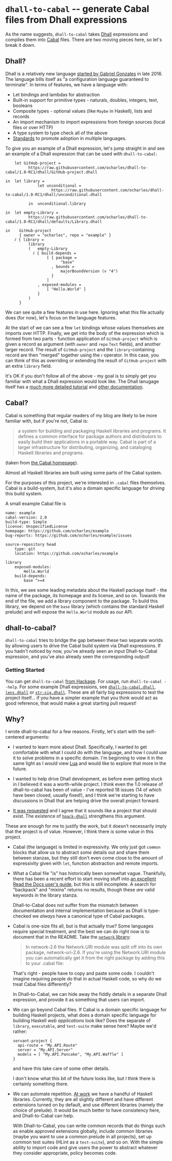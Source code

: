 # `dhall-to-cabal` -- generate Cabal files from Dhall expressions

As the name suggests, `dhall-to-cabal` takes
[Dhall](https://github.com/dhall-lang) expressions and compiles them into
[Cabal](https://www.haskell.org/cabal/) files. There are two moving pieces here,
so let's break it down.

## Dhall?

Dhall is a relatively new language [started by Gabriel
Gonzales](http://www.haskellforall.com/2016/12/dhall-non-turing-complete-configuration.html)
in late 2016. The language bills itself as "a configuration language guaranteed
to terminate". In terms of features, we have a language with:

* Let bindings and lambdas for abstraction
* Built-in support for primitive types - naturals, doubles, integers, text, booleans
* Composite types - optional values (like `Maybe` in Haskell), lists and records
* An import mechanism to import expressions from foreign sources (local files or
  over HTTP)
* A type system to type check all of the above
* [Standards](https://github.com/dhall-lang/dhall-lang/blob/master/standard/semantics.md)
  to promote adoption in multiple languages.

To give you an example of a Dhall expression, let's jump straight in and see an
example of a Dhall expression that can be used with `dhall-to-cabal`:

```
    let GitHub-project =
          https://raw.githubusercontent.com/ocharles/dhall-to-cabal/1.0-RC1/dhall/GitHub-project.dhall

in  let library =
              let unconditional =
                    https://raw.githubusercontent.com/ocharles/dhall-to-cabal/1.0-RC1/dhall/unconditional.dhall
          
          in  unconditional.library

in  let empty-Library =
          https://raw.githubusercontent.com/ocharles/dhall-to-cabal/1.0-RC1/dhall/defaults/Library.dhall 

in    GitHub-project
      { owner = "ocharles", repo = "example" }
    ⫽ { library =
          library
          (   empty-Library
            ⫽ { build-depends =
                  [ { package =
                        "base"
                    , bounds =
                        majorBoundVersion (v "4")
                    }
                  ]
              , exposed-modules = 
                  [ "Hello.World" ]
              }
          )
      } 
```

We can see quite a few features in use here. Ignoring what this file actually
does (for now), let's focus on the language features.

At the start of we can see a few `let` bindings whose values themselves are
imports over HTTP. Finally, we get into the body of the expression which is
formed from two parts - function application of `GitHub-project` which is given
a record as argument (with `owner` and `repo` `Text` fields), and another larger
record. The result of `GitHub-project` and the `library`-containing record are
then "merged" together using the `⫽` operator. In this case, you can think of
this as overriding or extending the result of `GitHub-project` with an extra
`library` field.

It's OK if you don't follow all of the above - my goal is to simply get you
familiar with what a Dhall expression would look like. The Dhall lanugage itself
has a [much more detailed
tutorial](https://hackage.haskell.org/package/dhall-1.9.1/docs/Dhall-Tutorial.html)
and [other documentation](https://github.com/dhall-lang/dhall-lang/wiki).

## Cabal?

Cabal is something that regular readers of my blog are likely to be more
familiar with, but if you're not, Cabal is:

> a system for building and packaging Haskell libraries and programs. It defines
> a common interface for package authors and distributors to easily build their
> applications in a portable way. Cabal is part of a larger infrastructure for
> distributing, organizing, and cataloging Haskell libraries and programs.

(taken from [the Cabal homepage](https://www.haskell.org/cabal/)).

Almost all Haskell libraries are built using some parts of the Cabal system.

For the purposes of this project, we're interested in `.cabal` files themselves.
Cabal is a build-system, but it's also a domain specific language for *driving*
this build system.

A small example Cabal file is

```
name: example
cabal-version: 2.0
build-type: Simple
license: UnspecifiedLicense
homepage: https://github.com/ocharles/example
bug-reports: https://github.com/ocharles/example/issues

source-repository head
    type: git
    location: https://github.com/ocharles/example

library
    exposed-modules:
        Hello.World
    build-depends:
        base ^>=4
```

In this, we see some leading metadata about the Haskell package itself - the
name of the package, its homepage and its license, and so on. Towards the end of
the file, we add a library component to the package. To build this library, we
depend on the `base` library (which contains the standard Haskell prelude) and
will expose the `Hello.World` module as our API.

## dhall-to-cabal?

`dhall-to-cabal` tries to bridge the gap between these two separate worlds by
allowing users to drive the Cabal build system via Dhall expressions. If you
hadn't noticed by now, you've already seen an input Dhall-to-Cabal expression,
and you've also already seen the corresponding output!

### Getting Started

You can get `dhall-to-cabal` [from
Hackage](https://hackage.haskell.org/package/dhall-to-cabal). For usage, run
`dhall-to-cabal --help`. For some example Dhall expressions, see
[`dhall-to-cabal.dhall`](https://github.com/ocharles/dhall-to-cabal/blob/1.0-RC1/dhall-to-cabal.dhall),
[`lens.dhall`](https://github.com/ocharles/dhall-to-cabal/blob/1.0-RC1/golden-tests/lens.dhall)
or
[`str-sig.dhall`](https://github.com/ocharles/dhall-to-cabal/blob/1.0-RC1/golden-tests/str-sig.dhall).
These are all fairly big expressions to test the project itself... if you have a
simpler example that you think would act as good reference, that would make a
great starting pull request!

## Why?

I wrote dhall-to-cabal for a few reasons. Firstly, let's start with the
self-centered arguments:

* I wanted to learn more about Dhall. Specifically, I wanted to get comfortable
  with what I could do with the language, and how I could use it to solve
  problems in a specific domain. I'm beginning to view it in the same light as I
  would view [Lua](https://www.lua.org/) and would like to explore that more in
  the future.

* I wanted to help drive Dhall development, as before even getting stuck in I
  believed it was a worth-while project. I think even the 1.0 release of
  dhall-to-cabal has been of value - I've reported 18 issues (14 of which have
  been closed, usually fixed!), and I think we're starting to have discussions
  in Dhall that are helping drive the overall project forward.

* [It was requested](https://github.com/dhall-lang/dhall-haskell/issues/78)
  and I agree that it sounds like a project that should exist. The existence of
  [`hpack-dhall`](https://github.com/sol/hpack-dhall) strengthens this argument.

These are enough for me to justify the work, but it doesn't necessarily imply
that the project is of value. However, I think there *is* some value in this
project.

* Cabal (the language) is limited in expressivity. We only just got `common`
  blocks that allow us to abstract *some* details out and share them between
  stanzas, but they still don't even come close to the amount of expressivity
  given with `let`, function abstraction and remote imports.

* What a Cabal file "is" has historically been somewhat vague. Thankfully, there
  has been a recent effort to start moving stuff into [an excellent Read the
  Docs user's guide](https://www.haskell.org/cabal/users-guide/), but this is
  still incomplete. A search for "backpack" and "mixins" returns no results,
  though these *are* valid keywords in the library stanza.
  
  Dhall-to-Cabal does not suffer from the mismatch between documentation and
  internal implementation because as Dhall is type-checked we *always* have a
  canonical type of Cabal packages.

* Cabal is one-size fits all, but is that actually true? Some languages require
  special treatment, and the best we can do right now is to document that in the
  README. Take the [`network`
  library](https://hackage.haskell.org/package/network):
  
  > In network-2.6 the Network.URI module was split off into its own package, network-uri-2.6. If you're using the Network.URI module you can automatically get it from the right package by adding this to your .cabal file:

  That's right - people have to copy and paste some code. I couldn't imagine
  requiring people do that in actual Haskell code, so why do we treat Cabal
  files differently?
  
  In Dhall-to-Cabal, we can hide away the fiddly details in a separate Dhall
  expression, and provide it as something that users can import.
  
* We can go beyond Cabal files. If Cabal is a domain specific language for
  building Haskell projects, what does a domain specific language for building
  Haskell *web applications* look like? Does the separate of `library`,
  `executable`, and `test-suite` make sense here? Maybe we'd rather:
  
  ```
  servant-project {
    api-route = "My.API.Route"
    server = "My.API.Server"
    models = [ "My.API.Pancake", "My.API.Waffle" ]
  }
  ```
  
  and have this take care of some other details.
  
  I don't know what this bit of the future looks like, but I think there is
  certainly something there.

* We can automate repetition. [At work](https://circuithub.com) we have a
  handful of Haskell libraries. Currently, they are all slightly different and
  have different extensions turned on by default, and use different libraries
  (namely the choice of prelude). It would be much better to have consistency
  here, and Dhall-to-Cabal can help.
  
  With Dhall-to-Cabal, you can write common records that do things such as
  enable approved extensions globally, include common libraries (maybe you want
  to use a common prelude in all projects), set up common test suites (HLint as
  a `test-suite`), and so on. With the simple ability to import code and give
  users the power to abstract whatever they consider appropriate, policy becomes
  code.
